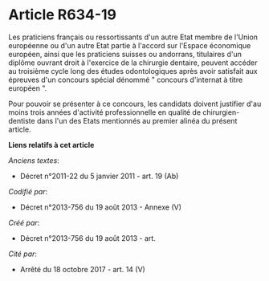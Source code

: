 # Article R634-19

Les praticiens français ou ressortissants d'un autre Etat membre de l'Union européenne ou d'un autre Etat partie à l'accord
sur l'Espace économique européen, ainsi que les praticiens suisses ou andorrans, titulaires d'un diplôme ouvrant droit à
l'exercice de la chirurgie dentaire, peuvent accéder au troisième cycle long des études odontologiques après avoir satisfait
aux épreuves d'un concours spécial dénommé " concours d'internat à titre européen ". 

Pour pouvoir se présenter à ce concours, les candidats doivent justifier d'au moins trois années d'activité professionnelle
en qualité de chirurgien-dentiste dans l'un des Etats mentionnés au premier alinéa du présent article.

**Liens relatifs à cet article**

_Anciens textes_:

  - Décret n°2011-22 du 5 janvier 2011 - art. 19 (Ab)

_Codifié par_:

  - Décret n°2013-756 du 19 août 2013 -  Annexe (V)

_Créé par_:

  - Décret n°2013-756 du 19 août 2013 - art.

_Cité par_:

  - Arrêté du 18 octobre 2017 - art. 14 (V)
